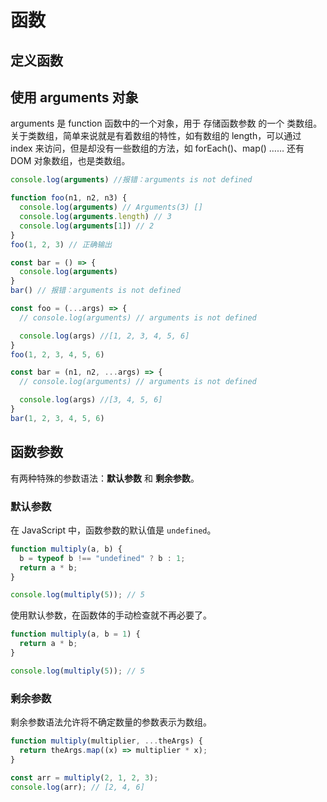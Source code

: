 # 函数

## 定义函数

## 使用 arguments 对象

arguments 是 function 函数中的一个对象，用于 存储函数参数 的一个 类数组。
关于类数组，简单来说就是有着数组的特性，如有数组的 length，可以通过 index 来访问，但是却没有一些数组的方法，如 forEach()、map() …… 还有 DOM 对象数组，也是类数组。

```js
console.log(arguments) //报错：arguments is not defined

function foo(n1, n2, n3) {
  console.log(arguments) // Arguments(3) []
  console.log(arguments.length) // 3
  console.log(arguments[1]) // 2
}
foo(1, 2, 3) // 正确输出

const bar = () => {
  console.log(arguments)
}
bar() // 报错：arguments is not defined
```

```js
const foo = (...args) => {
  // console.log(arguments) // arguments is not defined

  console.log(args) //[1, 2, 3, 4, 5, 6]
}
foo(1, 2, 3, 4, 5, 6)

const bar = (n1, n2, ...args) => {
  // console.log(arguments) // arguments is not defined

  console.log(args) //[3, 4, 5, 6]
}
bar(1, 2, 3, 4, 5, 6)
```

## 函数参数

有两种特殊的参数语法：**默认参数** 和 **剩余参数**。

### 默认参数

在 JavaScript 中，函数参数的默认值是 `undefined`。

```js
function multiply(a, b) {
  b = typeof b !== "undefined" ? b : 1;
  return a * b;
}

console.log(multiply(5)); // 5
```

使用默认参数，在函数体的手动检查就不再必要了。

```js
function multiply(a, b = 1) {
  return a * b;
}

console.log(multiply(5)); // 5
```

### 剩余参数

剩余参数语法允许将不确定数量的参数表示为数组。

```js
function multiply(multiplier, ...theArgs) {
  return theArgs.map((x) => multiplier * x);
}

const arr = multiply(2, 1, 2, 3);
console.log(arr); // [2, 4, 6]
```

